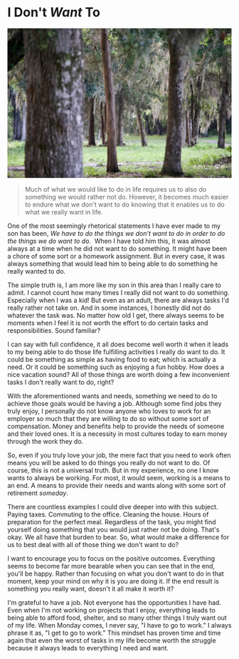 # I Don't *Want* To

![A path through some trees](./img/i-dont-want-to.jpeg)

> Much of what we would like to do in life requires us to also do something we would rather not do. However, it becomes much easier to endure what we don't want to do knowing that it enables us to do what we really want in life.

One of the most seemingly rhetorical statements I have ever made to my son has been, *We have to do the things we don’t want to do in order to do the things we do want to do.*  When I have told him this, it was almost always at a time when he did not want to do something. It might have been a chore of some sort or a homework assignment. But in every case, it was always something that would lead him to being able to do something he really wanted to do.

The simple truth is, I am more like my son in this area than I really care to admit. I cannot count how many times I really did not want to do something. Especially when I was a kid! But even as an adult, there are always tasks I'd really rather not take on. And in some instances, I honestly did not do whatever the task was. No matter how old I get, there always seems to be moments when I feel it is not worth the effort to do certain tasks and responsibilities. Sound familiar?

I can say with full confidence, it all does become well worth it when it leads to my being able to do those life fulfilling activities I really do want to do. It could be something as simple as having food to eat; which is actually a need. Or it could be something such as enjoying a fun hobby. How does a nice vacation sound? All of those things are worth doing a few inconvenient tasks I don't really want to do, right?

With the aforementioned wants and needs, something we need to do to achieve those goals would be having a job. Although some find jobs they truly enjoy, I personally do not know anyone who loves to work for an employer so much that they are willing to do so without some sort of compensation. Money and benefits help to provide the needs of someone and their loved ones. It is a necessity in most cultures today to earn money through the work they do.

So, even if you truly love your job, the mere fact that you need to work often means you will be asked to do things you really do not want to do. Of course, this is not a universal truth. But in my experience, no one I know wants to always be working. For most, it would seem, working is a means to an end. A means to provide their needs and wants along with some sort of retirement *someday*.

There are countless examples I could dive deeper into with this subject. Paying taxes. Commuting to the office. Cleaning the house. Hours of preparation for the perfect meal. Regardless of the task, you might find yourself doing something that you would just rather not be doing. That's okay. We all have that burden to bear. So, what would make a difference for us to best deal with all of those thing we don't want to do?

I want to encourage you to focus on the positive outcomes. Everything seems to become far more bearable when you can see that in the end, you'll be happy. Rather than focusing on what you don't want to do in that moment, keep your mind on why it is you are doing it. If the end result is something you really want, doesn't it all make it worth it?

I'm grateful to have a job. Not everyone has the opportunities I have had. Even when I'm not working on projects that I enjoy, everything leads to being able to afford food, shelter, and so many other things I truly want out of my life. When Monday comes, I never say, "I have to go to work." I always phrase it as, "I get to go to work." This mindset has proven time and time again that even the worst of tasks in my life become worth the struggle because it always leads to everything I need and want.